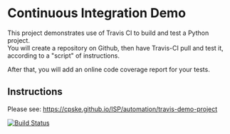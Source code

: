 Continuous Integration Demo
============================

This project demonstrates use of Travis CI to build and test a Python project.  
You will create a repository on Github, then have Travis-CI pull and test it,
according to a "script" of instructions.

After that, you will add an online code coverage report for your tests.

## Instructions

Please see: https://cpske.github.io/ISP/automation/travis-demo-project

[![Build Status](https://travis-ci.com/github/Chayapol-c/demo-pyci.svg?branch=master)](https://travis-ci.com/github/Chayapol-c/demo-pyci)